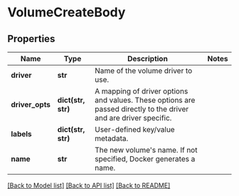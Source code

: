 # VolumeCreateBody

## Properties
Name | Type | Description | Notes
------------ | ------------- | ------------- | -------------
**driver** | **str** | Name of the volume driver to use. | 
**driver_opts** | **dict(str, str)** | A mapping of driver options and values. These options are passed directly to the driver and are driver specific. | 
**labels** | **dict(str, str)** | User-defined key/value metadata. | 
**name** | **str** | The new volume&#x27;s name. If not specified, Docker generates a name. | 

[[Back to Model list]](../README.md#documentation-for-models) [[Back to API list]](../README.md#documentation-for-api-endpoints) [[Back to README]](../README.md)

